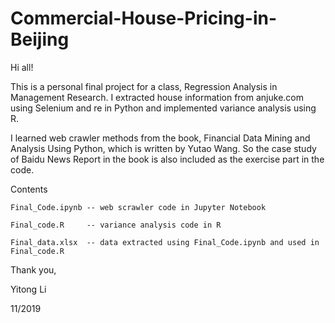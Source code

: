 # Commercial-House-Pricing-in-Beijing

Hi all!

This is a personal final project for a class, Regression Analysis in Management Research. I extracted house information from anjuke.com using Selenium and re in Python and implemented variance analysis using R.

I learned web crawler methods from the book, Financial Data  Mining and Analysis Using Python, which is written by Yutao Wang. So the case study of Baidu News Report in the book is also  included as the exercise part in the code.

Contents

    Final_Code.ipynb -- web scrawler code in Jupyter Notebook

    Final_code.R     -- variance analysis code in R

    Final_data.xlsx  -- data extracted using Final_Code.ipynb and used in Final_code.R

Thank you,

Yitong Li

11/2019
